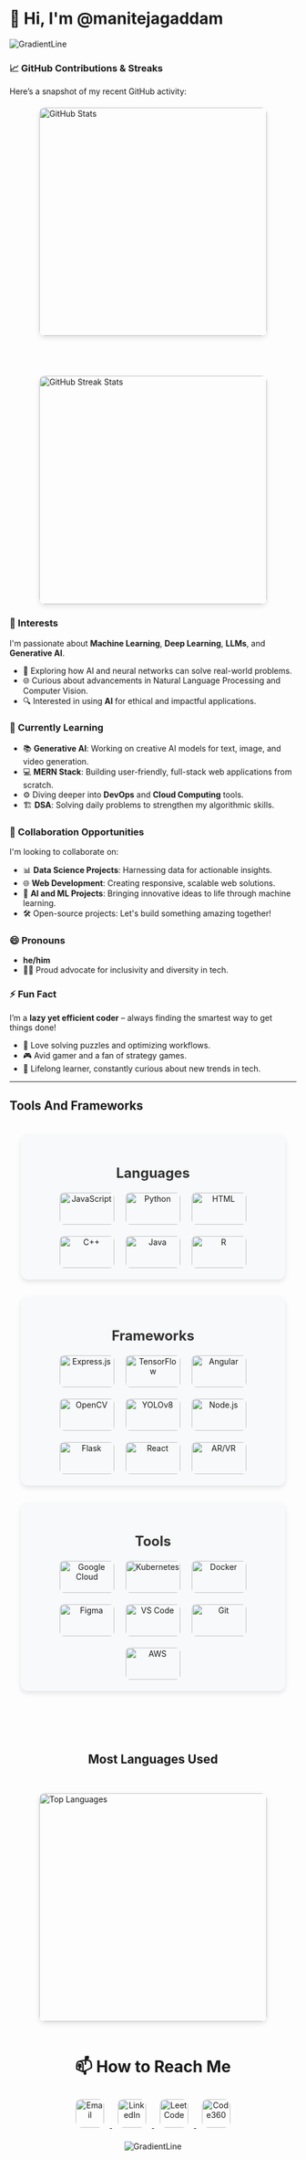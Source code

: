 # 👋 Hi, I'm @manitejagaddam

![GradientLine](https://github.com/user-attachments/assets/3e7bbf37-15a3-4c70-b569-ba25e8458af8)

### 📈 **GitHub Contributions & Streaks**  
Here’s a snapshot of my recent GitHub activity:

<div style="display: flex; flex-wrap: wrap; justify-content: center; align-items: center; gap: 70px; margin: 20px auto;">

  <a href="https://github.com/manitejagaddam" target="_blank" style="text-decoration: none;">
    <img src="https://github-readme-stats.vercel.app/api?username=manitejagaddam&show_icons=true&hide_title=true&hide=prs&rank_icon=github&theme=ambient_gradient" 
         alt="GitHub Stats" 
         style="border-radius: 10px; box-shadow: 0px 4px 8px rgba(0, 0, 0, 0.1); max-width: 100%; width: 400px;">
  </a>

  <a href="https://github.com/manitejagaddam" target="_blank" style="text-decoration: none;">
    <img src="https://github-readme-streak-stats.herokuapp.com/?user=manitejagaddam&theme=ambient_gradient" 
         alt="GitHub Streak Stats" 
         style="border-radius: 10px; box-shadow: 0px 4px 8px rgba(0, 0, 0, 0.1); max-width: 100%; width: 400px;">
  </a>

 

</div>





### 👀 Interests  
I'm passionate about **Machine Learning**, **Deep Learning**, **LLMs**, and **Generative AI**.  
- 🧠 Exploring how AI and neural networks can solve real-world problems.  
- 🌐 Curious about advancements in Natural Language Processing and Computer Vision.  
- 🔍 Interested in using **AI** for ethical and impactful applications.

### 🌱 Currently Learning  
- 📚 **Generative AI**: Working on creative AI models for text, image, and video generation.  
- 💻 **MERN Stack**: Building user-friendly, full-stack web applications from scratch.  
- ⚙️ Diving deeper into **DevOps** and **Cloud Computing** tools.  
- 🏗 **DSA**: Solving daily problems to strengthen my algorithmic skills.

### 💞️ Collaboration Opportunities  
I'm looking to collaborate on:  
- 📊 **Data Science Projects**: Harnessing data for actionable insights.  
- 🌐 **Web Development**: Creating responsive, scalable web solutions.  
- 🤖 **AI and ML Projects**: Bringing innovative ideas to life through machine learning.  
- 🛠️ Open-source projects: Let's build something amazing together!


### 😄 Pronouns  
- **he/him**  
- 🏳️‍🌈 Proud advocate for inclusivity and diversity in tech.  

### ⚡ Fun Fact  
I’m a **lazy yet efficient coder** – always finding the smartest way to get things done!  
- 🧩 Love solving puzzles and optimizing workflows.  
- 🎮 Avid gamer and a fan of strategy games.  
- 📖 Lifelong learner, constantly curious about new trends in tech.

---


## Tools And Frameworks
<!-- Container with flex layout for columns -->
<div style="display: flex; justify-content: space-between; align-items: center; flex-direction: column; gap: 30px; padding: 20px;">

  <!-- Languages Column -->
  <div style="flex: 1; text-align: center; padding: 20px; background-color: #f8f9fa; border-radius: 12px; box-shadow: 0px 4px 8px rgba(0, 0, 0, 0.1);">
    <h3 style="font-size: 1.5rem; color: #333; margin-bottom: 20px;">Languages</h3>
    <div style="display: flex; flex-wrap: wrap; justify-content: center; gap: 20px;">
      <img src="https://img.shields.io/badge/JavaScript-F7DF1E?style=for-the-badge&logo=javascript&logoColor=black" alt="JavaScript" style="border-radius: 8px; width: 6rem; height: 3.5rem; object-fit: contain;">
      <img src="https://img.shields.io/badge/Python-3776AB?style=for-the-badge&logo=python&logoColor=white" alt="Python" style="border-radius: 8px; width: 6rem; height: 3.5rem; object-fit: contain;">
      <img src="https://img.shields.io/badge/HTML-E34F26?style=for-the-badge&logo=html5&logoColor=white" alt="HTML" style="border-radius: 8px; width: 6rem; height: 3.5rem; object-fit: contain;">
      <img src="https://img.shields.io/badge/C%2B%2B-00599C?style=for-the-badge&logo=cplusplus&logoColor=white" alt="C++" style="border-radius: 8px; width: 6rem; height: 3.5rem; object-fit: contain;">
      <img src="https://img.shields.io/badge/Java-007396?style=for-the-badge&logo=java&logoColor=white" alt="Java" style="border-radius: 8px; width: 6rem; height: 3.5rem; object-fit: contain;">
      <img src="https://img.shields.io/badge/R-276DC3?style=for-the-badge&logo=r&logoColor=white" alt="R" style="border-radius: 8px; width: 6rem; height: 3.5rem; object-fit: contain;">
    </div>
  </div>

  <!-- Frameworks Column -->
  <div style="flex: 1; text-align: center; padding: 20px; background-color: #f8f9fa; border-radius: 12px; box-shadow: 0px 4px 8px rgba(0, 0, 0, 0.1);">
    <h3 style="font-size: 1.5rem; color: #333; margin-bottom: 20px;">Frameworks</h3>
    <div style="display: flex; flex-wrap: wrap; justify-content: center; gap: 20px;">
      <img src="https://img.shields.io/badge/Express.js-000000?style=for-the-badge&logo=express&logoColor=white" alt="Express.js" style="border-radius: 8px; width: 6rem; height: 3.5rem; object-fit: contain;">
      <img src="https://img.shields.io/badge/TensorFlow-FF6F00?style=for-the-badge&logo=tensorflow&logoColor=white" alt="TensorFlow" style="border-radius: 8px; width: 6rem; height: 3.5rem; object-fit: contain;">
      <img src="https://img.shields.io/badge/Angular-DD0031?style=for-the-badge&logo=angular&logoColor=white" alt="Angular" style="border-radius: 8px; width: 6rem; height: 3.5rem; object-fit: contain;">
      <img src="https://img.shields.io/badge/OpenCV-5C3EE8?style=for-the-badge&logo=opencv&logoColor=white" alt="OpenCV" style="border-radius: 8px; width: 6rem; height: 3.5rem; object-fit: contain;">
      <img src="https://img.shields.io/badge/Yolo-v8%20-black?style=for-the-badge&logo=yolo&logoColor=white" alt="YOLOv8" style="border-radius: 8px; width: 6rem; height: 3.5rem; object-fit: contain;">
      <img src="https://img.shields.io/badge/Node.js-339933?style=for-the-badge&logo=node.js&logoColor=white" alt="Node.js" style="border-radius: 8px; width: 6rem; height: 3.5rem; object-fit: contain;">
      <img src="https://img.shields.io/badge/Flask-000000?style=for-the-badge&logo=flask&logoColor=white" alt="Flask" style="border-radius: 8px; width: 6rem; height: 3.5rem; object-fit: contain;">
      <img src="https://img.shields.io/badge/React-61DAFB?style=for-the-badge&logo=react&logoColor=black" alt="React" style="border-radius: 8px; width: 6rem; height: 3.5rem; object-fit: contain;">
      <img src="https://img.shields.io/badge/AR/VR-000000?style=for-the-badge&logo=virtual-reality&logoColor=white" alt="AR/VR" style="border-radius: 8px; width: 6rem; height: 3.5rem; object-fit: contain;">
    </div>
  </div>

  <!-- Tools Column -->
  <div style="flex: 1; text-align: center; padding: 20px; background-color: #f8f9fa; border-radius: 12px; box-shadow: 0px 4px 8px rgba(0, 0, 0, 0.1);">
    <h3 style="font-size: 1.5rem; color: #333; margin-bottom: 20px;">Tools</h3>
    <div style="display: flex; flex-wrap: wrap; justify-content: center; gap: 20px;">
      <img src="https://img.shields.io/badge/Google_Cloud-4285F4?style=for-the-badge&logo=googlecloud&logoColor=white" alt="Google Cloud" style="border-radius: 8px; width: 6rem; height: 3.5rem; object-fit: contain;">
      <img src="https://img.shields.io/badge/Kubernetes-326CE5?style=for-the-badge&logo=kubernetes&logoColor=white" alt="Kubernetes" style="border-radius: 8px; width: 6rem; height: 3.5rem; object-fit: contain;">
      <img src="https://img.shields.io/badge/Docker-2496ED?style=for-the-badge&logo=docker&logoColor=white" alt="Docker" style="border-radius: 8px; width: 6rem; height: 3.5rem; object-fit: contain;">
      <img src="https://img.shields.io/badge/Figma-F24E1E?style=for-the-badge&logo=figma&logoColor=white" alt="Figma" style="border-radius: 8px; width: 6rem; height: 3.5rem; object-fit: contain;">
      <img src="https://img.shields.io/badge/VS_Code-007ACC?style=for-the-badge&logo=visualstudiocode&logoColor=white" alt="VS Code" style="border-radius: 8px; width: 6rem; height: 3.5rem; object-fit: contain;">
      <img src="https://img.shields.io/badge/Git-FFF?style=for-the-badge&logo=git&logoColor=black" alt="Git" style="border-radius: 8px; width: 6rem; height: 3.5rem; object-fit: contain;">
      <img src="https://img.shields.io/badge/AWS-FF9900?style=for-the-badge&logo=amazonaws&logoColor=white" alt="AWS" style="border-radius: 8px; width: 6rem; height: 3.5rem; object-fit: contain;">
    </div>
  </div><br/>

  <h2>Most Languages Used</h2>

   <a href="https://github.com/manitejagaddam/github-readme-stats" target="_blank" style="text-decoration: none;">
    <img src="https://github-readme-stats.vercel.app/api/top-langs/?username=manitejagaddam&layout=pie&theme=ambient_gradient" 
         alt="Top Languages" 
         style="border-radius: 10px; box-shadow: 0px 4px 8px rgba(0, 0, 0, 0.1); max-width: 100%; width: 400px;">
  </a>

</div>


<div align="center">
<h1> 📫 How to Reach Me </h1>  

<a href="mailto:manitejagaddam1@gmail.com" target="_blank">
    <img src="https://img.shields.io/badge/Email-D14836?style=for-the-badge&logo=gmail&logoColor=white" alt="Email" style="margin: 10px; height: 50px; border-radius: 10px;">
</a>
<a href="https://www.linkedin.com/in/maniteja-gaddam-354345245/" target="_blank">
    <img src="https://img.shields.io/badge/LinkedIn-0A66C2?style=for-the-badge&logo=linkedin&logoColor=white" alt="LinkedIn" style="margin: 10px; height: 50px; border-radius: 10px;">
</a>  
<a href="https://leetcode.com/u/Maniteja_Gaddam/" target="_blank">
    <img src="https://img.shields.io/badge/LeetCode-FFA116?style=for-the-badge&logo=leetcode&logoColor=white" alt="LeetCode" style="margin: 10px; height: 50px; border-radius: 10px;">
</a>  
<a href="https://www.naukri.com/code360/profile/ManitejaGaddam" target="_blank">
    <img src="https://img.shields.io/badge/Code360-00BFFF?style=for-the-badge&logo=codeigniter&logoColor=white" alt="Code360" style="margin: 10px; height: 50px; border-radius: 10px;">
</a>  

![GradientLine](https://github.com/user-attachments/assets/6ea2c35e-1349-4ced-bfd5-89d6ca0929ba)
</div>
